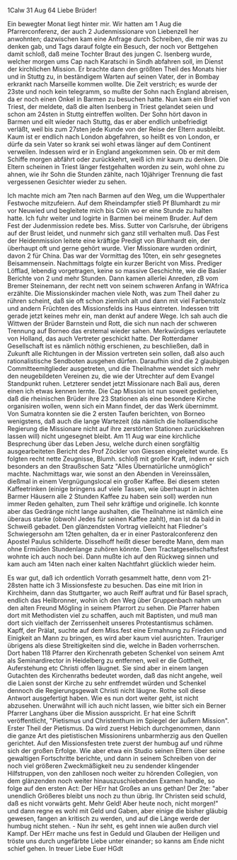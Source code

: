  1Calw 31 Aug 64
Liebe Brüder!

Ein bewegter Monat liegt hinter mir. Wir hatten am 1 Aug die Pfarrerconferenz, der auch 2 Judenmissionare von Liebenzell her anwohnten; dazwischen kam eine Anfrage durch Schreiben, die mir was zu denken gab, und Tags darauf folgte ein Besuch, der noch vor Bettgehen damit schloß, daß meine Tochter Braut des jungen C. Isenberg wurde, welcher morgen ums Cap nach Karatschi in Sindh abfahren soll, im Dienst der kirchlichen Mission. Er brachte dann den größten Theil des Monats hier und in Stuttg zu, in beständigem Warten auf seinen Vater, der in Bombay erkrankt nach Marseille kommen wollte. Die Zeit verstrich; es wurde der 23ste und noch kein telegramm, so mußte der Sohn nach England abreisen, da er noch einen Onkel in Barmen zu besuchen hatte. Nun kam ein Brief von Triest, der meldete, daß die alten Isenberg in Triest gelandet seien und schon am 24sten in Stuttg eintreffen wollten. Der Sohn hört davon in Barmen und eilt wieder nach Stuttg, das er aber endlich unbefriedigt verläßt, weil bis zum 27sten jede Kunde von der Reise der Eltern ausbleibt. Kaum ist er endlich nach London abgefahren, so heißt es von London, er dürfe da sein Vater so krank sei wohl etwas länger auf dem Continent verweilen. Indessen wird er in England angekommen sein. Ob er mit dem Schiffe morgen abfährt oder zurückkehrt, weiß ich mir kaum zu denken. Die Eltern scheinen in Triest länger festgehalten worden zu sein, wohl ohne zu ahnen, wie ihr Sohn die Stunden zählte, nach 10jähriger Trennung die fast vergessenen Gesichter wieder zu sehen.

Ich machte mich am 7ten nach Barmen auf den Weg, um die Wupperthaler Festwoche mitzufeiern. Auf dem Rheindampfer stieß Pf Blumhardt zu mir vor Neuwied und begleitete mich bis Cöln wo er eine Stunde zu halten hatte. Ich fuhr weiter und logirte in Barmen bei meinem Bruder. Auf dem Fest der Judenmission redete bes. Miss. Sutter von Carlsruhe, der übrigens auf der Brust leidet, und nunmehr sich ganz still verhalten muß. Das Fest der Heidenmission leitete eine kräftige Predigt von Blumhardt ein, der überhaupt oft und gerne gehört wurde. Vier Missionare wurden ordinirt, davon 2 für China. Das war der Vormittag des 10ten, ein sehr gesegnetes Beisammensein. Nachmittags folgte ein kurzer Bericht von Miss. Prediger Löfflad, lebendig vorgetragen, keine so massive Geschichte, wie die Basler Berichte von 2 und mehr Stunden. Dann kamen allerlei Anreden, zB vom Bremer Steinemann, der recht nett von seinem schweren Anfang in WAfrica erzählte. Die Missionskinder machen viele Noth, was zum Theil daher zu rühren scheint, daß sie oft schon ziemlich alt und dann mit viel Farbenstolz und andern Früchten des Missionsfelds ins Haus eintreten. Indessen tritt gerade jetzt keines mehr ein, man denkt auf andere Wege. Ich sah auch die Wittwen der Brüder Barnstein und Rott, die sich nun nach der schweren Trennung auf Borneo das erstemal wieder sahen. Merkwürdiges verlautete von Holland, das auch Vertreter geschickt hatte. Der Rotterdamer Gesellschaft ist es nämlich nöthig erschienen, zu beschließen, daß in Zukunft alle Richtungen in der Mission vertreten sein sollen, daß also auch rationalistische Sendboten ausgehen dürfen. Daraufhin sind die 2 glaubigen Committeemitglieder ausgetreten, und die Theilnahme wendet sich mehr den neugebildeten Vereinen zu, die wie der Utrechter auf dem Evangel Standpunkt ruhen. Letzterer sendet jetzt Missionare nach Bali aus, deren einen ich etwas kennen lernte. Die Cap Mission ist nun soweit gediehen, daß die rheinischen Brüder ihre 23 Stationen als eine besondere Kirche organisiren wollen, wenn sich ein Mann findet, der das Werk übernimmt. Von Sumatra konnten sie die 2 ersten Taufen berichten, von Borneo wenigstens, daß auch die lange Wartezeit (da nämlich die hollaendische Regierung die Missionare nicht auf ihre zerstörten Stationen zurückkehren lassen will) nicht ungesegnet bleibt. Am 11 Aug war eine kirchliche Besprechung über das Leben Jesu, welche durch einen sorgfältig ausgearbeiteten Bericht des Prof Zöckler von Giessen eingeleitet wurde. Es folgten recht nette Zeugnisse, Blumh. schloß mit großer Kraft, indem er sich besonders an den Straußschen Satz "Alles Übernatürliche unmöglich" machte. Nachmittags war, wie sonst an den Abenden in Vereinssälen, dießmal in einem Vergnügungslocal ein großer Kaffee. Bei diesem steten Kaffeetrinken (einige bringens auf viele Tassen, wie überhaupt in ächten Barmer Häusern alle 2 Stunden Kaffee zu haben sein soll) werden nun immer Reden gehalten, zum Theil sehr kräftige und originelle. Ich konnte aber das Gedränge nicht lange aushalten, die Theilnahme ist nämlich eine überaus starke (obwohl Jedes für seinen Kaffee zahlt), man ist da bald in Schweiß gebadet. Den glänzendsten Vortrag vielleicht hat Fliedner's Schwiegersohn am 12ten gehalten, da er in einer Pastoralconferenz den Apostel Paulus schilderte. Disselhoff heißt dieser beredte Mann, dem man ohne Ermüden Stundenlange zuhören könnte. Dem Tractatgesellschaftsfest wohnte ich auch noch bei. Dann mußte ich auf den Rückweg sinnen und kam auch am 14ten nach einer kalten Nachtfahrt glücklich wieder heim.

Es war gut, daß ich ordentlich Vorrath gesammelt hatte, denn vom 21-28sten hatte ich 3 Missionsfeste zu besuchen. Das eine mit Irion in Kirchheim, dann das Stuttgarter, wo auch Reiff auftrat und für Basel sprach, endlich das Heilbronner, wohin ich den Weg über Gruppenbach nahm um den alten Freund Mögling in seinem Pfarrort zu sehen. Die Pfarrer haben dort mit Methodisten viel zu schaffen, auch mit Baptisten, und muß man dort sich vielfach der Zerrissenheit unseres Protestantismus schämen. Kapff, der Prälat, suchte auf dem Miss.fest eine Ermahnung zu Frieden und Einigkeit an Mann zu bringen, es wird aber kaum viel ausrichten. Trauriger übrigens als diese Streitigkeiten sind die, welche in Baden vorherrschen. Dort haben 118 Pfarrer den Kirchenrath gebeten Schenkel von seinem Amt als Seminardirector in Heidelberg zu entfernen, weil er die Gottheit, Auferstehung etc Christi offen läugnet. Sie sind aber in einem langen Gutachten des Kirchenraths bedeutet worden, daß das nicht angehe, weil die Laien sonst der Kirche zu sehr entfremdet würden und Schenkel dennoch die Regierungsgewalt Christi nicht läugne. Rothe soll diese Antwort ausgefertigt haben. Wie es nun dort weiter geht, ist nicht abzusehen. Unerwähnt will ich auch nicht lassen, wie bitter sich ein Berner Pfarrer Langhans über die Mission ausspricht. Er hat eine Schrift veröffentlicht, "Pietismus und Christenthum im Spiegel der äußern Mission". Erster Theil der Pietismus. Da wird zuerst Hebich durchgenommen, dann die ganze Art des pietistischen Missionirens unbarmherzig aus den Quellen gerichtet. Auf den Missionsfesten trete zuerst der humbug auf und rühme sich der großen Erfolge. Wie aber etwa ein Studio seinen Eltern über seine gewaltigen Fortschritte berichte, und dann in seinem Schreiben von der noch viel größeren Zweckmäßigkeit neu zu sendender klingender Hilfstruppen, von den zahllosen noch weiter zu hörenden Collegien, von dem glänzenden noch weiter hinauszuschiebenden Examen handle, so folge auf den ersten Act: Der HErr hat Großes an uns gethan! Der 2te: "aber unendlich Größeres bleibt uns noch zu thun übrig. Ihr Christen seid schuld, daß es nicht vorwärts geht. Mehr Geld! Aber heute noch, nicht morgen!" und dann regne es wohl mit Geld und Gaben, aber einige die bisher gläubig gewesen, fangen an kritisch zu werden, und auf die Länge werde der humbug nicht stehen. - Nun ihr seht, es geht innen wie außen durch viel Kampf. Der HErr mache uns fest in Geduld und Glauben der Heiligen und tröste uns durch ungefärbte Liebe unter einander; so kanns am Ende nicht schief gehen. In treuer Liebe
 Euer HGdt
